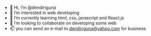 - 👋 Hi, I’m @dendiriguna
- 👀 I’m interested in web developing
- 🌱 I’m currently learning html, css, javascript and React.js
- 💞️ I’m looking to collaborate on developing some web 
- 📫 you can send an e-mail to dendiriguna@yahoo.com for business

<!---
dendiriguna/dendiriguna is a new beginer web developer and i'm collage ✨ special ✨ repository because its `README.md` (this file) appears on your GitHub profile.
You can click the Preview link to take a look at your changes.
--->
